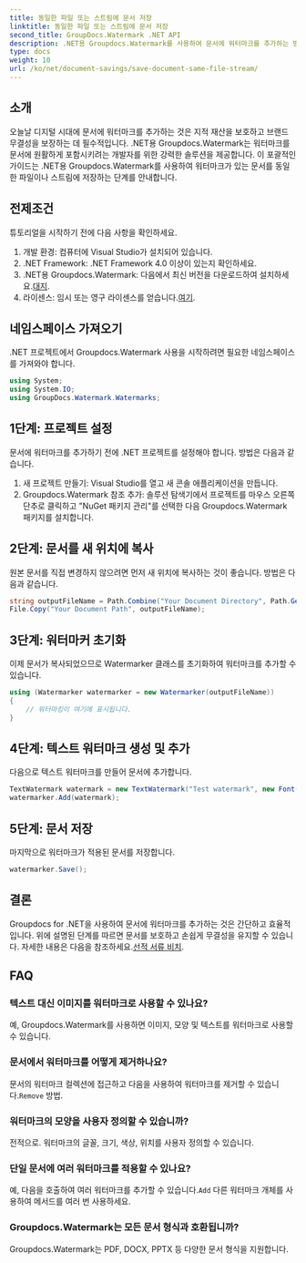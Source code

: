 ```yaml
---
title: 동일한 파일 또는 스트림에 문서 저장
linktitle: 동일한 파일 또는 스트림에 문서 저장
second_title: GroupDocs.Watermark .NET API
description: .NET용 Groupdocs.Watermark를 사용하여 문서에 워터마크를 추가하는 방법을 알아보세요. 이 가이드는 문서 보호 및 무결성을 보장하기 위한 지침을 제공합니다.
type: docs
weight: 10
url: /ko/net/document-savings/save-document-same-file-stream/
---
```

## 소개
오늘날 디지털 시대에 문서에 워터마크를 추가하는 것은 지적 재산을 보호하고 브랜드 무결성을 보장하는 데 필수적입니다. .NET용 Groupdocs.Watermark는 워터마크를 문서에 원활하게 포함시키려는 개발자를 위한 강력한 솔루션을 제공합니다. 이 포괄적인 가이드는 .NET용 Groupdocs.Watermark를 사용하여 워터마크가 있는 문서를 동일한 파일이나 스트림에 저장하는 단계를 안내합니다.
## 전제조건
튜토리얼을 시작하기 전에 다음 사항을 확인하세요.
1. 개발 환경: 컴퓨터에 Visual Studio가 설치되어 있습니다.
2. .NET Framework: .NET Framework 4.0 이상이 있는지 확인하세요.
3.  .NET용 Groupdocs.Watermark: 다음에서 최신 버전을 다운로드하여 설치하세요.[대지](https://releases.groupdocs.com/Watermark/net/).
4.  라이센스: 임시 또는 영구 라이센스를 얻습니다.[여기](https://purchase.groupdocs.com/temporary-license/).
## 네임스페이스 가져오기
.NET 프로젝트에서 Groupdocs.Watermark 사용을 시작하려면 필요한 네임스페이스를 가져와야 합니다.
```csharp
using System;
using System.IO;
using GroupDocs.Watermark.Watermarks;
```
## 1단계: 프로젝트 설정
문서에 워터마크를 추가하기 전에 .NET 프로젝트를 설정해야 합니다. 방법은 다음과 같습니다.
1. 새 프로젝트 만들기: Visual Studio를 열고 새 콘솔 애플리케이션을 만듭니다.
2. Groupdocs.Watermark 참조 추가: 솔루션 탐색기에서 프로젝트를 마우스 오른쪽 단추로 클릭하고 "NuGet 패키지 관리"를 선택한 다음 Groupdocs.Watermark 패키지를 설치합니다.
## 2단계: 문서를 새 위치에 복사
원본 문서를 직접 변경하지 않으려면 먼저 새 위치에 복사하는 것이 좋습니다. 방법은 다음과 같습니다.
```csharp
string outputFileName = Path.Combine("Your Document Directory", Path.GetFileName("Your Document Path"));
File.Copy("Your Document Path", outputFileName);
```
## 3단계: 워터마커 초기화
이제 문서가 복사되었으므로 Watermarker 클래스를 초기화하여 워터마크를 추가할 수 있습니다.
```csharp
using (Watermarker watermarker = new Watermarker(outputFileName))
{
    // 워터마킹이 여기에 표시됩니다.
}
```
## 4단계: 텍스트 워터마크 생성 및 추가
다음으로 텍스트 워터마크를 만들어 문서에 추가합니다.
```csharp
TextWatermark watermark = new TextWatermark("Test watermark", new Font("Arial", 12));
watermarker.Add(watermark);
```
## 5단계: 문서 저장
마지막으로 워터마크가 적용된 문서를 저장합니다.
```csharp
watermarker.Save();
```
## 결론
Groupdocs for .NET을 사용하여 문서에 워터마크를 추가하는 것은 간단하고 효율적입니다. 위에 설명된 단계를 따르면 문서를 보호하고 손쉽게 무결성을 유지할 수 있습니다. 자세한 내용은 다음을 참조하세요.[선적 서류 비치](https://reference.groupdocs.com/Watermark/net/).
## FAQ
### 텍스트 대신 이미지를 워터마크로 사용할 수 있나요?
예, Groupdocs.Watermark를 사용하면 이미지, 모양 및 텍스트를 워터마크로 사용할 수 있습니다.
### 문서에서 워터마크를 어떻게 제거하나요?
 문서의 워터마크 컬렉션에 접근하고 다음을 사용하여 워터마크를 제거할 수 있습니다.`Remove` 방법.
### 워터마크의 모양을 사용자 정의할 수 있습니까?
전적으로. 워터마크의 글꼴, 크기, 색상, 위치를 사용자 정의할 수 있습니다.
### 단일 문서에 여러 워터마크를 적용할 수 있나요?
 예, 다음을 호출하여 여러 워터마크를 추가할 수 있습니다.`Add` 다른 워터마크 개체를 사용하여 메서드를 여러 번 사용하세요.
### Groupdocs.Watermark는 모든 문서 형식과 호환됩니까?
Groupdocs.Watermark는 PDF, DOCX, PPTX 등 다양한 문서 형식을 지원합니다.